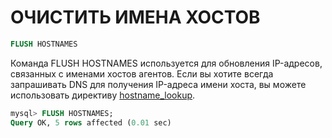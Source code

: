 # ОЧИСТИТЬ ИМЕНА ХОСТОВ

```sql
FLUSH HOSTNAMES
```

Команда FLUSH HOSTNAMES используется для обновления IP-адресов, связанных с именами хостов агентов. Если вы хотите всегда запрашивать DNS для получения IP-адреса имени хоста, вы можете использовать директиву [hostname_lookup](../Server_settings/Searchd.md#hostname_lookup).

```sql
mysql> FLUSH HOSTNAMES;
Query OK, 5 rows affected (0.01 sec)
```

<!-- proofread -->
